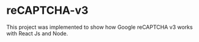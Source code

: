# reCAPTCHA-v3
This project was implemented to show how Google reCAPTCHA v3 works with React Js and Node.
